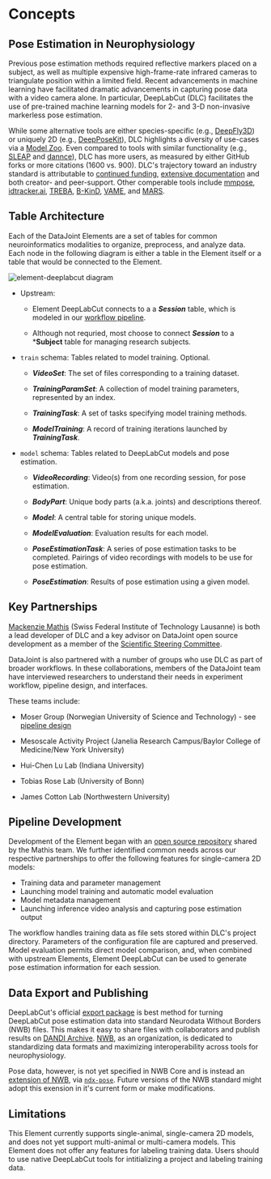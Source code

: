 # Concepts

## Pose Estimation in Neurophysiology
<!-- Info from previous BACKGROUND doc -->

Previous pose estimation methods required reflective markers placed on a subject, as
well as multiple expensive high-frame-rate infrared cameras to triangulate position
within a limited field. Recent advancements in machine learning have facilitated
dramatic advancements in capturing pose data with a video camera alone. In particular,
DeepLabCut (DLC) facilitates the use of pre-trained machine learning models for 2- and
3-D non-invasive markerless pose estimation. 

While some alternative tools are either species-specific (e.g.,
[DeepFly3D](https://github.com/NeLy-EPFL/DeepFly3D)) or uniquely 2D (e.g.,
[DeepPoseKit](https://github.com/jgraving/DeepPoseKit)), DLC highlights a diversity of
use-cases via a [Model Zoo](http://www.mackenziemathislab.org/dlc-modelzoo). Even
compared to tools with similar functionality (e.g.,
[SLEAP](https://github.com/murthylab/sleap) and
[dannce](https://github.com/spoonsso/dannce)), DLC has more users, as measured by either
GitHub forks or more citations (1600 vs. 900). DLC's trajectory toward an industry
standard is attributable to [continued
funding](http://www.mackenziemathislab.org/deeplabcutblog/2020/11/18/czidlc), [extensive
documentation](https://deeplabcut.github.io/DeepLabCut/docs/intro.html) and both
creator- and peer-support. Other comperable tools include
[mmpose](https://github.com/open-mmlab/mmpose),
[idtracker.ai]([idtracker.ai](https://idtrackerai.readthedocs.io/en/latest/)),
[TREBA](https://github.com/neuroethology/TREBA),
[B-KinD](https://github.com/neuroethology/BKinD),
[VAME](https://github.com/LINCellularNeuroscience/VAME), and
[MARS](https://github.com/neuroethology/MARS).

## Table Architecture

Each of the DataJoint Elements are a set of tables for common neuroinformatics
modalities to organize, preprocess, and analyze data. Each node in the following diagram
is either a table in the Element itself or a table that would be connected to the
Element.

![element-deeplabcut diagram](https://raw.githubusercontent.com/datajoint/element-deeplabcut/main/images/diagram_dlc.svg)

- Upstream: 

    - Element DeepLabCut connects to a a ***Session*** table, which is modeled in our 
    [workflow pipeline](https://github.com/datajoint/workflow-deeplabcut/blob/main/workflow_deeplabcut/pipeline.py). 
    
    - Although not requried, most choose to connect ***Session*** to a ***Subject** 
    table for managing research subjects.

- `train` schema: Tables related to model training. Optional.
    
    + ***VideoSet***: The set of files corresponding to a training dataset.
    
    + ***TrainingParamSet***: A collection of model training parameters, represented by an index.
    
    + ***TrainingTask***: A set of tasks specifying model training methods.
    
    + ***ModelTraining***: A record of training iterations launched by ***TrainingTask***.

- `model` schema: Tables related to DeepLabCut models and pose estimation.
    
    + ***VideoRecording***: Video(s) from one recording session, for pose estimation.
    
    + ***BodyPart***: Unique body parts (a.k.a. joints) and descriptions thereof.
    
    + ***Model***: A central table for storing unique models.
    
    + ***ModelEvaluation***: Evaluation results for each model.
    
    + ***PoseEstimationTask***: A series of pose estimation tasks to be completed. 
        Pairings of video recordings with models to be use for pose estimation.
    
    + ***PoseEstimation***: Results of pose estimation using a given model. 

## Key Partnerships

[Mackenzie Mathis](http://www.mackenziemathislab.org/) (Swiss Federal Institute of Technology Lausanne) is both a lead
developer of DLC and a key advisor on DataJoint open source development as a member of
the [Scientific Steering Committee](datajoint.com/docs/elements/management/governance).

DataJoint is also partnered with a number of groups who use DLC as part of broader
workflows. In these collaborations, members of the DataJoint team have interviewed
researchers to understand their needs in experiment workflow, pipeline design, and
interfaces.

These teams include:

- Moser Group (Norwegian University of Science and Technology) - see [pipeline
  design](https://moser-pipelines.readthedocs.io/en/latest/imaging/dlc.html)

- Mesoscale Activity Project (Janelia Research Campus/Baylor College of Medicine/New
  York University)

- Hui-Chen Lu Lab (Indiana University)

- Tobias Rose Lab (University of Bonn)

- James Cotton Lab (Northwestern University)

## Pipeline Development

Development of the Element began with an [open source
repository](https://github.com/MMathisLab/DataJoint_Demo_DeepLabCut) shared by the
Mathis team. We further identified common needs across our respective partnerships to
offer the following features for single-camera 2D models:

- Training data and parameter management
- Launching model training and automatic model evaluation
- Model metadata management
- Launching inference video analysis and capturing pose estimation output

The workflow handles training data as file sets stored within DLC's project directory.
Parameters of the configuration file are captured and preserved. Model evaluation
permits direct model comparison, and, when combined with upstream Elements, Element
DeepLabCut can be used to generate pose estimation information for each session.

## Data Export and Publishing

DeepLabCut's official [export package](https://github.com/DeepLabCut/DLC2NWB/) is best
method for turning DeepLabCut pose estimation data into standard Neurodata Without
Borders (NWB) files. This makes it easy to share files with collaborators and publish
results on [DANDI Archive](https://dandiarchive.org/). [NWB](https://www.nwb.org/), as
an organization, is dedicated to standardizing data formats and maximizing
interoperability across tools for neurophysiology. 

Pose data, however, is not yet specified in NWB Core and is instead an 
[extension of NWB](https://training.incf.org/lesson/how-build-and-share-extensions-nwb),
via [`ndx-pose`](https://github.com/rly/ndx-pose). Future versions of the NWB standard
might adopt this exension in it's current form or make modifications. 

## Limitations

This Element currently supports single-animal, single-camera 2D models, and does not yet
support multi-animal or multi-camera models. This Element does not offer any features
for labeling training data. Users should to use native DeepLabCut tools for
intitializing a project and labeling training data.
